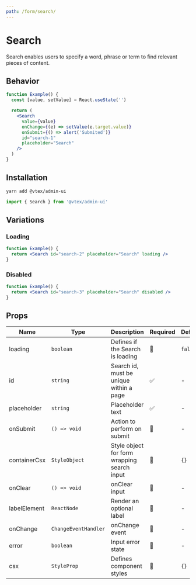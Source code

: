 ```yaml
---
path: /form/search/
---
```


# Search

Search enables users to specify a word, phrase or term to find relevant pieces of content.

## Behavior

```jsx
function Example() {
  const [value, setValue] = React.useState('')

  return (
    <Search
      value={value}
      onChange={(e) => setValue(e.target.value)}
      onSubmit={() => alert('Submited')}
      id="search-1"
      placeholder="Search"
    />
  )
}
```

## Installation

```bash isStatic
yarn add @vtex/admin-ui
```

```jsx isStatic
import { Search } from '@vtex/admin-ui'
```

## Variations

### Loading

```jsx
function Example() {
  return <Search id="search-2" placeholder="Search" loading />
}
```

### Disabled

```jsx
function Example() {
  return <Search id="search-3" placeholder="Search" disabled />
}
```

## Props

| Name         | Type                 | Description                                 | Required | Default |
| ------------ | -------------------- | ------------------------------------------- | -------- | ------- |
| loading      | `boolean`            | Defines if the Search is loading            | 🚫       | `false` |
| id           | `string`             | Search id, must be unique within a page     | ✅       | -       |
| placeholder  | `string`             | Placeholder text                            | ✅       | -       |
| onSubmit     | `() => void`         | Action to perform on submit                 | 🚫       | -       |
| containerCsx | `StyleObject`        | Style object for form wrapping search input | 🚫       | `{}`    |
| onClear      | `() => void`         | onClear input                               | 🚫       | -       |
| labelElement | `ReactNode`          | Render an optional label                    | 🚫       | -       |
| onChange     | `ChangeEventHandler` | onChange event                              | 🚫       | -       |
| error        | `boolean`            | Input error state                           | 🚫       | -       |
| csx          | `StyleProp`          | Defines component styles                    | 🚫       | `{}`    |
